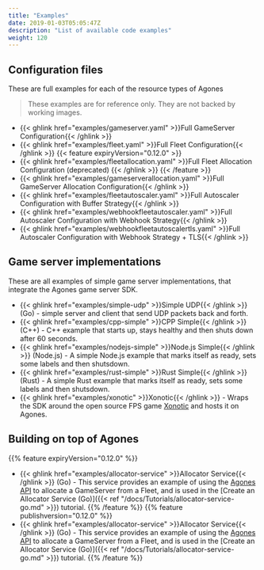 ```yaml
---
title: "Examples"
date: 2019-01-03T05:05:47Z
description: "List of available code examples"
weight: 120
---
```


## Configuration files

These are full examples for each of the resource types of Agones

> These examples are for reference only. They are not backed by working images.

- {{< ghlink href="examples/gameserver.yaml" >}}Full GameServer Configuration{{< /ghlink >}}
- {{< ghlink href="examples/fleet.yaml" >}}Full Fleet Configuration{{< /ghlink >}}
{{< feature expiryVersion="0.12.0" >}}
- {{< ghlink href="examples/fleetallocation.yaml" >}}Full Fleet Allocation Configuration (deprecated) {{< /ghlink >}}
{{< /feature >}}
- {{< ghlink href="examples/gameserverallocation.yaml" >}}Full GameServer Allocation Configuration{{< /ghlink >}}
- {{< ghlink href="examples/fleetautoscaler.yaml" >}}Full Autoscaler Configuration with Buffer Strategy{{< /ghlink >}}
- {{< ghlink href="examples/webhookfleetautoscaler.yaml" >}}Full Autoscaler Configuration with Webhook Strategy{{< /ghlink >}}
- {{< ghlink href="examples/webhookfleetautoscalertls.yaml" >}}Full Autoscaler Configuration with Webhook Strategy + TLS{{< /ghlink >}}

## Game server implementations

These are all examples of simple game server implementations, that integrate the Agones game server SDK. 

- {{< ghlink href="examples/simple-udp" >}}Simple UDP{{< /ghlink >}} (Go) - simple server and client that send UDP packets back and forth.
- {{< ghlink href="examples/cpp-simple" >}}CPP Simple{{< /ghlink >}} (C++) - C++ example that starts up, stays healthy and then shuts down after 60 seconds.
- {{< ghlink href="examples/nodejs-simple" >}}Node.js Simple{{< /ghlink >}} (Node.js) -
  A simple Node.js example that marks itself as ready, sets some labels and then shutsdown.
- {{< ghlink href="examples/rust-simple" >}}Rust Simple{{< /ghlink >}} (Rust) -
  A simple Rust example that marks itself as ready, sets some labels and then shutsdown.
- {{< ghlink href="examples/xonotic" >}}Xonotic{{< /ghlink >}} - Wraps the SDK around the open source FPS game [Xonotic](http://www.xonotic.org) and hosts it on Agones.

## Building on top of Agones

{{% feature expiryVersion="0.12.0" %}}
- {{< ghlink href="examples/allocator-service" >}}Allocator Service{{< /ghlink >}} (Go) - 
  This service provides an example of using the 
  [Agones API](https://godoc.org/agones.dev/agones/pkg/client/clientset/versioned/typed/stable/v1alpha1) to allocate a GameServer from a Fleet, 
  and is used in the [Create an Allocator Service (Go)]({{< ref "/docs/Tutorials/allocator-service-go.md" >}}) tutorial.
{{% /feature %}}
{{% feature publishversion="0.12.0" %}}
- {{< ghlink href="examples/allocator-service" >}}Allocator Service{{< /ghlink >}} (Go) - 
  This service provides an example of using the 
  <a href="https://godoc.org/agones.dev/agones/pkg/client/clientset/versioned/typed/agones/v1" data-proofer-ignore>Agones API</a>
  to allocate a GameServer from a Fleet,
  and is used in the [Create an Allocator Service (Go)]({{< ref "/docs/Tutorials/allocator-service-go.md" >}}) tutorial.
{{% /feature %}}
